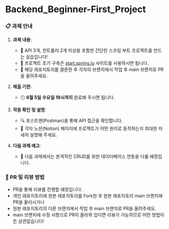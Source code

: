 # Backend_Beginner-First_Project
### 📋 과제 안내

1. **과제 내용**:
    * 🔧 API 3개, 컨트롤러 2개 이상을 포함한 간단한 스프링 부트 프로젝트를 만드는 실습입니다!
    * 🚀 프로젝트 초기 구축은 [start.spring.io](https://start.spring.io/) 사이트를 사용하시면 됩니다.
    * 📂 해당 레포지토리를 클론한 후 각자의 브랜치에서 작업 후 main 브랜치로 PR을 올려주세요.

2. **제출 기한**:
    * 🕛 **6월 5일 수요일 19시까지** 완료해 주시면 됩니다.

3. **작동 확인 및 설명**:
    * 🔍 포스트맨(Postman)을 통해 API 접근을 확인합니다.
    * 📑 각자 노션(Notion) 페이지에 프로젝트가 어떤 원리로 동작하는지 최대한 자세히 설명해 주세요.

4. **다음 과제 예고**:
    * 💾 다음 과제에서는 본격적인 CRUD를 위한 데이터베이스 연동을 다룰 예정입니다.

### 📝 PR 및 리뷰 방법
* PR을 통해 리뷰를 진행할 예정입니다.
* 개인 레포지토리에 원본 레포지토리를 Fork한 후 원본 레포지토리 main 브랜치에 PR을 올리시거나
* 원본 레포지토리의 다른 브랜치에서 작업 후 main 브랜치로 PR을 올려주세요.
* main 브랜치에 수정 사항으로 PR이 올라와 있다면 리뷰가 가능하므로 어떤 방법이든 상관없습니다! 

